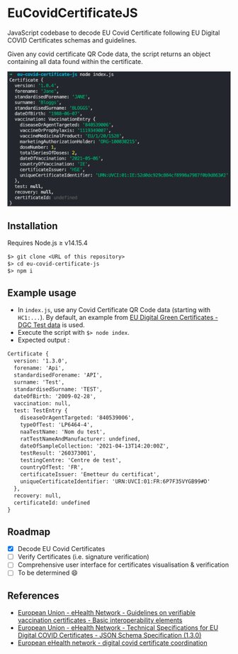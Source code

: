 # EuCovidCertificateJS

JavaScript codebase to decode EU Covid Certificate following EU Digital COVID Certificates schemas and guidelines.

Given any covid certificate QR Code data, the script returns an object containing all data found within the certificate.


![Output example](https://github.com/borisflesch/eu-covid-certificate-js/blob/main/screenshots/output-example.png?raw=true "Output example")

## Installation

Requires Node.js ≥ v14.15.4

```
$> git clone <URL of this repository>
$> cd eu-covid-certificate-js
$> npm i
```

## Example usage

- In `index.js`, use any Covid Certificate QR Code data (starting with `HC1:...`). By default, an example from [EU Digital Green Certificates - DGC Test data](https://github.com/eu-digital-green-certificates/dgc-testdata) is used.
- Execute the script with `$> node index`.
- Expected output :
```
Certificate {
  version: '1.3.0',
  forename: 'Api',
  standardisedForename: 'API',
  surname: 'Test',
  standardisedSurname: 'TEST',
  dateOfBirth: '2009-02-28',
  vaccination: null,
  test: TestEntry {
    diseaseOrAgentTargeted: '840539006',
    typeOfTest: 'LP6464-4',
    naaTestName: 'Nom du test',
    ratTestNameAndManufacturer: undefined,
    dateOfSampleCollection: '2021-04-13T14:20:00Z',
    testResult: '260373001',
    testingCentre: 'Centre de test',
    countryOfTest: 'FR',
    certificateIssuer: 'Emetteur du certificat',
    uniqueCertificateIdentifier: 'URN:UVCI:01:FR:6P7F35VYGB99#D'
  },
  recovery: null,
  certificateId: undefined
}
```

## Roadmap

- [x] Decode EU Covid Certificates
- [ ] Verify Certificates (i.e. signature verification)
- [ ] Comprehensive user interface for certificates visualisation & verification
- [ ] To be determined 😄

## References

- [European Union - eHealth Network - Guidelines on verifiable vaccination certificates - Basic interoperability elements](https://ec.europa.eu/health/sites/default/files/ehealth/docs/vaccination-proof_interoperability-guidelines_en.pdf)
- [European Union - eHealth Network - Technical Specifications for EU Digital COVID Certificates - JSON Schema Specification (1.3.0)](https://ec.europa.eu/health/sites/default/files/ehealth/docs/covid-certificate_json_specification_en.pdf)
- [European eHealth network - digital covid certificate coordination](https://github.com/ehn-dcc-development)